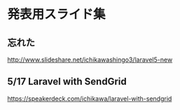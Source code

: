 # 発表用スライド集

## 忘れた

http://www.slideshare.net/ichikawashingo3/laravel5-new

## 5/17 Laravel with SendGrid

https://speakerdeck.com/ichikawa/laravel-with-sendgrid
